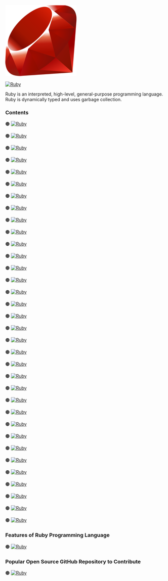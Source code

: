 ![Ruby-logo](https://github.com/shafiunmiraz0/Ruby-Crash-Course/blob/main/Assets/Ruby-Logo.png)

[![Ruby](https://img.shields.io/badge/Ruby%20Programming-Language-critical?style=for-the-badge)](https://www.ruby-lang.org/en/)


Ruby is an interpreted, high-level, general-purpose programming language.  Ruby is dynamically typed and uses garbage collection.

### Contents

🟠 [![Ruby](https://img.shields.io/badge/Introduction%20of-Ruby%20Programming%20Language-critical?style=flat)]()

🟠 [![Ruby](https://img.shields.io/badge/Introduction%20of-Ruby%20Programming%20Language-critical?style=flat)]()

🟠 [![Ruby](https://img.shields.io/badge/Introduction%20of-Ruby%20Programming%20Language-critical?style=flat)]()

🟠 [![Ruby](https://img.shields.io/badge/Introduction%20of-Ruby%20Programming%20Language-critical?style=flat)]()

🟠 [![Ruby](https://img.shields.io/badge/Introduction%20of-Ruby%20Programming%20Language-critical?style=flat)]()

🟠 [![Ruby](https://img.shields.io/badge/Introduction%20of-Ruby%20Programming%20Language-critical?style=flat)]()

🟠 [![Ruby](https://img.shields.io/badge/Introduction%20of-Ruby%20Programming%20Language-critical?style=flat)]()

🟠 [![Ruby](https://img.shields.io/badge/Introduction%20of-Ruby%20Programming%20Language-critical?style=flat)]()

🟠 [![Ruby](https://img.shields.io/badge/Introduction%20of-Ruby%20Programming%20Language-critical?style=flat)]()

🟠 [![Ruby](https://img.shields.io/badge/Introduction%20of-Ruby%20Programming%20Language-critical?style=flat)]()

🟠 [![Ruby](https://img.shields.io/badge/Introduction%20of-Ruby%20Programming%20Language-critical?style=flat)]()

🟠 [![Ruby](https://img.shields.io/badge/Introduction%20of-Ruby%20Programming%20Language-critical?style=flat)]()

🟠 [![Ruby](https://img.shields.io/badge/Introduction%20of-Ruby%20Programming%20Language-critical?style=flat)]()

🟠 [![Ruby](https://img.shields.io/badge/Introduction%20of-Ruby%20Programming%20Language-critical?style=flat)]()

🟠 [![Ruby](https://img.shields.io/badge/Introduction%20of-Ruby%20Programming%20Language-critical?style=flat)]()

🟠 [![Ruby](https://img.shields.io/badge/Introduction%20of-Ruby%20Programming%20Language-critical?style=flat)]()

🟠 [![Ruby](https://img.shields.io/badge/Introduction%20of-Ruby%20Programming%20Language-critical?style=flat)]()

🟠 [![Ruby](https://img.shields.io/badge/Introduction%20of-Ruby%20Programming%20Language-critical?style=flat)]()

🟠 [![Ruby](https://img.shields.io/badge/Introduction%20of-Ruby%20Programming%20Language-critical?style=flat)]()

🟠 [![Ruby](https://img.shields.io/badge/Introduction%20of-Ruby%20Programming%20Language-critical?style=flat)]()

🟠 [![Ruby](https://img.shields.io/badge/Introduction%20of-Ruby%20Programming%20Language-critical?style=flat)]()

🟠 [![Ruby](https://img.shields.io/badge/Introduction%20of-Ruby%20Programming%20Language-critical?style=flat)]()

🟠 [![Ruby](https://img.shields.io/badge/Introduction%20of-Ruby%20Programming%20Language-critical?style=flat)]()

🟠 [![Ruby](https://img.shields.io/badge/Introduction%20of-Ruby%20Programming%20Language-critical?style=flat)]()

🟠 [![Ruby](https://img.shields.io/badge/Introduction%20of-Ruby%20Programming%20Language-critical?style=flat)]()

🟠 [![Ruby](https://img.shields.io/badge/Introduction%20of-Ruby%20Programming%20Language-critical?style=flat)]()

🟠 [![Ruby](https://img.shields.io/badge/Introduction%20of-Ruby%20Programming%20Language-critical?style=flat)]()

🟠 [![Ruby](https://img.shields.io/badge/Introduction%20of-Ruby%20Programming%20Language-critical?style=flat)]()

🟠 [![Ruby](https://img.shields.io/badge/Introduction%20of-Ruby%20Programming%20Language-critical?style=flat)]()

🟠 [![Ruby](https://img.shields.io/badge/Introduction%20of-Ruby%20Programming%20Language-critical?style=flat)]()

🟠 [![Ruby](https://img.shields.io/badge/Introduction%20of-Ruby%20Programming%20Language-critical?style=flat)]()

🟠 [![Ruby](https://img.shields.io/badge/Introduction%20of-Ruby%20Programming%20Language-critical?style=flat)]()

🟠 [![Ruby](https://img.shields.io/badge/Introduction%20of-Ruby%20Programming%20Language-critical?style=flat)]()

🟠 [![Ruby](https://img.shields.io/badge/Introduction%20of-Ruby%20Programming%20Language-critical?style=flat)]()



### Features of Ruby Programming Language

🟠 [![Ruby](https://img.shields.io/badge/Custom-Database%20Solutions-critical?style=flat)]()


### Popular Open Source GitHub Repository to Contribute

🟠 [![Ruby](https://img.shields.io/badge/Ruby-Repository-critical?style=flat)](https://github.com/ruby/ruby)
